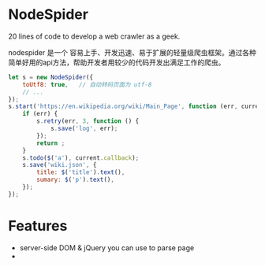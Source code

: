 # NodeSpider

20 lines of code to develop a web crawler as a geek.

nodespider 是一个 容易上手、开发迅速、易于扩展的轻量级爬虫框架。通过各种简单好用的api方法，帮助开发者用较少的代码开发出满足工作的爬虫。

```javascript
let s = new NodeSpider({
    toUtf8: true,   // 自动转码页面为 utf-8
    // ...
});
s.start('https://en.wikipedia.org/wiki/Main_Page', function (err, current, $) {
    if (err) {
        s.retry(err, 3, function () {
            s.save('log', err);
        });
        return ;
    }
    s.todo($('a'), current.callback);
    s.save('wiki.json', {
        title: $('title').text(),
        sumary: $('p').text(),
    });
});
```

# Features
- server-side DOM & jQuery you can use to parse page
- 

